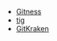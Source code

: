 * [Gitness](https://gitness.com/)
* [tig](https://jonas.github.io/tig/INSTALL.html)
* [GitKraken](https://www.gitkraken.com/)
